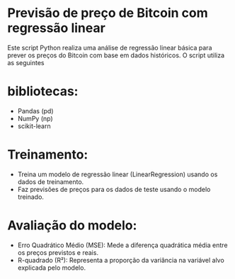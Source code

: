 # Previsão de preço de Bitcoin com regressão linear
Este script Python realiza uma análise de regressão linear básica para prever os preços do Bitcoin com base em dados históricos. O script utiliza as seguintes 

# bibliotecas:

- Pandas (pd)
- NumPy (np)
- scikit-learn

# Treinamento:

- Treina um modelo de regressão linear (LinearRegression) usando os dados de treinamento.
- Faz previsões de preços para os dados de teste usando o modelo treinado.
  
 # Avaliação do modelo:
- Erro Quadrático Médio (MSE): Mede a diferença quadrática média entre os preços previstos e reais.
-  R-quadrado (R²): Representa a proporção da variância na variável alvo explicada pelo modelo.
